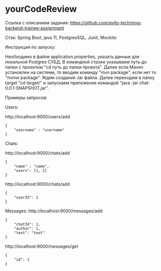 # yourCodeReview

Ссылка с описанием задания:
https://github.com/avito-tech/msg-backend-trainee-assignment

Стэк: Spring Boot, java 11, PostgresSQL, Junit, Mockito

Инструкция по запуску: 

Необходимо в файле application.properties, указать данные для локальной Postgres СУБД.
В командной строке указываем путь до папки с проектом "cd путь до папки проекта".
Далее если Maven установлен на системе, то вводим команду "mvn package", если нет то "mvnw package".
Ждем создания Jar файла.
Далее переходим в папку target "cd target/" и запускаем приложение командой "java -jar chat-0.0.1-SNAPSHOT.jar".

Примеры запросов: 

Users: 

http://localhost:9000/users/add
    
    {
        "username" : "username"
    }

Chats:

http://localhost:9000/chats/add
    
    {
        "name" : "name",
        "users": [1, 2]
    }

http://localhost:9000/chats/add

    {
        "userId": 1
    }

Messages:
http://localhost:9000/messages/add

    {
        "chatId": 1,
        "author": 1, 
        "text": "text"
    }

http://localhost:9000/messages/get

    {
        "id": 1
    }






